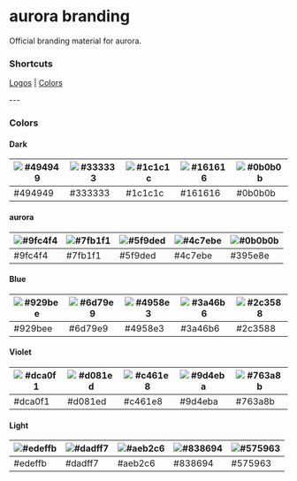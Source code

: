 # aurora branding
Official branding material for aurora.

### Shortcuts
<p align="center">

  [Logos](https://github.com/auroraapp/branding/tree/main/logos)
  |
  [Colors](https://github.com/auroraapp/branding/README.md#colors)
  
</p>
---

### Colors
#### Dark
| ![#494949](https://via.placeholder.com/15/494949/000000?text=+) | ![#333333](https://via.placeholder.com/15/333333/000000?text=+) | ![#1c1c1c](https://via.placeholder.com/15/1c1c1c/000000?text=+) | ![#161616](https://via.placeholder.com/15/161616/000000?text=+) | ![#0b0b0b](https://via.placeholder.com/15/0b0b0b/000000?text=+) |
| ----------- | ----------- | ----------- | ----------- | ----------- |
| #494949 | #333333 | #1c1c1c | #161616 | #0b0b0b |

#### aurora
| ![#9fc4f4](https://via.placeholder.com/15/9fc4f4/000000?text=+) | ![#7fb1f1](https://via.placeholder.com/15/7fb1f1/000000?text=+) | ![#5f9ded](https://via.placeholder.com/15/5f9ded/000000?text=+) | ![#4c7ebe](https://via.placeholder.com/15/4c7ebe/000000?text=+) | ![#0b0b0b](https://via.placeholder.com/15/395e8e/000000?text=+) |
| ----------- | ----------- | ----------- | ----------- | ----------- |
| #9fc4f4 | #7fb1f1 | #5f9ded | #4c7ebe | #395e8e |

#### Blue
| ![#929bee](https://via.placeholder.com/15/929bee/000000?text=+) | ![#6d79e9](https://via.placeholder.com/15/6d79e9/000000?text=+) | ![#4958e3](https://via.placeholder.com/15/4958e3/000000?text=+) | ![#3a46b6](https://via.placeholder.com/15/3a46b6/000000?text=+) | ![#2c3588](https://via.placeholder.com/15/2c3588/000000?text=+) |
| ----------- | ----------- | ----------- | ----------- | ----------- |
| #929bee | #6d79e9 | #4958e3 | #3a46b6 | #2c3588 |

#### Violet
| ![#dca0f1](https://via.placeholder.com/15/dca0f1/000000?text=+) | ![#d081ed](https://via.placeholder.com/15/d081ed/000000?text=+) | ![#c461e8](https://via.placeholder.com/15/c461e8/000000?text=+) | ![#9d4eba](https://via.placeholder.com/15/9d4eba/000000?text=+) | ![#763a8b](https://via.placeholder.com/15/763a8b/000000?text=+) |
| ----------- | ----------- | ----------- | ----------- | ----------- |
| #dca0f1 | #d081ed | #c461e8 | #9d4eba | #763a8b |

#### Light
| ![#edeffb](https://via.placeholder.com/15/EDEFFB/000000?text=+) | ![#dadff7](https://via.placeholder.com/15/dadff7/000000?text=+) | ![#aeb2c6](https://via.placeholder.com/15/aeb2c6/000000?text=+) | ![#838694](https://via.placeholder.com/15/838694/000000?text=+) | ![#575963](https://via.placeholder.com/15/575963/000000?text=+) |
| ----------- | ----------- | ----------- | ----------- | ----------- |
| #edeffb | #dadff7 | #aeb2c6 | #838694 | #575963 |

